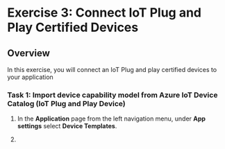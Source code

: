 # Exercise 3: Connect IoT Plug and Play Certified Devices

## Overview

In this exercise, you will connect an IoT Plug and play certified devices to your application

### Task 1: Import device capability model from Azure IoT Device Catalog (IoT Plug and Play Device) 

1. In the **Application** page from the left navigation menu, under **App settings** select **Device Templates**.

1. 
